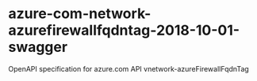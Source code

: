 # azure-com-network-azurefirewallfqdntag-2018-10-01-swagger
OpenAPI specification for azure.com API vnetwork-azureFirewallFqdnTag
